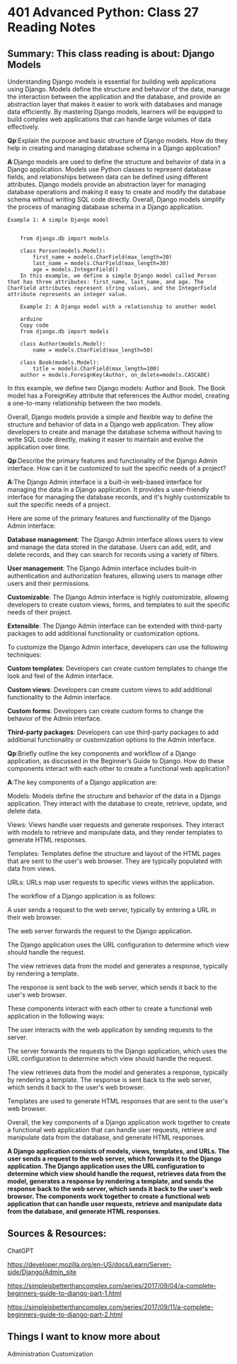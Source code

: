 # 401 Advanced Python: Class 27 Reading Notes

## Summary: This class reading is about: Django Models

Understanding Django models is essential for building web applications using Django. Models define the structure and behavior of the data, manage the interaction between the application and the database, and provide an abstraction layer that makes it easier to work with databases and manage data efficiently. By mastering Django models, learners will be equipped to build complex web applications that can handle large volumes of data effectively.

**Qp**:Explain the purpose and basic structure of Django models. How do they help in creating and managing database schema in a Django application?

**A**:Django models are used to define the structure and behavior of data in a Django application. Models use Python classes to represent database fields, and relationships between data can be defined using different attributes. Django models provide an abstraction layer for managing database operations and making it easy to create and modify the database schema without writing SQL code directly. Overall, Django models simplify the process of managing database schema in a Django application.

    Example 1: A simple Django model


        from django.db import models

        class Person(models.Model):
            first_name = models.CharField(max_length=30)
            last_name = models.CharField(max_length=30)
            age = models.IntegerField()
        In this example, we define a simple Django model called Person that has three attributes: first_name, last_name, and age. The CharField attributes represent string values, and the IntegerField attribute represents an integer value.

        Example 2: A Django model with a relationship to another model

        arduino
        Copy code
        from django.db import models

        class Author(models.Model):
            name = models.CharField(max_length=50)

        class Book(models.Model):
            title = models.CharField(max_length=100)
        author = models.ForeignKey(Author, on_delete=models.CASCADE)



In this example, we define two Django models: Author and Book. The Book model has a ForeignKey attribute that references the Author model, creating a one-to-many relationship between the two models.

Overall, Django models provide a simple and flexible way to define the structure and behavior of data in a Django web application. They allow developers to create and manage the database schema without having to write SQL code directly, making it easier to maintain and evolve the application over time.

**Qp**:Describe the primary features and functionality of the Django Admin interface. How can it be customized to suit the specific needs of a project?



**A**:The Django Admin interface is a built-in web-based interface for managing the data in a Django application. It provides a user-friendly interface for managing the database records, and it's highly customizable to suit the specific needs of a project.

Here are some of the primary features and functionality of the Django Admin interface:

  **Database management**: The Django Admin interface allows users to view and manage the data stored in the database. Users can add, edit, and delete records, and they can search for records using a variety of filters.

  **User management**: The Django Admin interface includes built-in authentication and authorization features, allowing users to manage other users and their permissions.

  **Customizable**: The Django Admin interface is highly customizable, allowing developers to create custom views, forms, and templates to suit the specific needs of their project.

  **Extensible**: The Django Admin interface can be extended with third-party packages to add additional functionality or customization options.

  To customize the Django Admin interface, developers can use the following techniques:

  **Custom templates**: Developers can create custom templates to change the look and feel of the Admin interface.

  **Custom views**: Developers can create custom views to add additional functionality to the Admin interface.

  **Custom forms**: Developers can create custom forms to change the behavior of the Admin interface.

  **Third-party packages**: Developers can use third-party packages to add additional functionality or customization options to the Admin interface.




**Qp**:Briefly outline the key components and workflow of a Django application, as discussed in the Beginner’s Guide to Django. How do these components interact with each other to create a functional web application?


**A**:The key components of a Django application are:

Models: Models define the structure and behavior of the data in a Django application. They interact with the database to create, retrieve, update, and delete data.

Views: Views handle user requests and generate responses. They interact with models to retrieve and manipulate data, and they render templates to generate HTML responses.

Templates: Templates define the structure and layout of the HTML pages that are sent to the user's web browser. They are typically populated with data from views.

URLs: URLs map user requests to specific views within the application.

The workflow of a Django application is as follows:

A user sends a request to the web server, typically by entering a URL in their web browser.

The web server forwards the request to the Django application.

The Django application uses the URL configuration to determine which view should handle the request.

The view retrieves data from the model and generates a response, typically by rendering a template.

The response is sent back to the web server, which sends it back to the user's web browser.

These components interact with each other to create a functional web application in the following ways:

The user interacts with the web application by sending requests to the server.

The server forwards the requests to the Django application, which uses the URL configuration to determine which view should handle the request.

The view retrieves data from the model and generates a response, typically by rendering a template. The response is sent back to the web server, which sends it back to the user's web browser.

Templates are used to generate HTML responses that are sent to the user's web browser.

Overall, the key components of a Django application work together to create a functional web application that can handle user requests, retrieve and manipulate data from the database, and generate HTML responses.

**A Django application consists of models, views, templates, and URLs. The user sends a request to the web server, which forwards it to the Django application. The Django application uses the URL configuration to determine which view should handle the request, retrieves data from the model, generates a response by rendering a template, and sends the response back to the web server, which sends it back to the user's web browser. The components work together to create a functional web application that can handle user requests, retrieve and manipulate data from the database, and generate HTML responses.**


## Sources & Resources:

ChatGPT 

https://developer.mozilla.org/en-US/docs/Learn/Server-side/Django/Admin_site

https://simpleisbetterthancomplex.com/series/2017/09/04/a-complete-beginners-guide-to-django-part-1.html


https://simpleisbetterthancomplex.com/series/2017/09/11/a-complete-beginners-guide-to-django-part-2.html


## Things I want to know more about

Administration Customization 